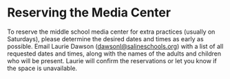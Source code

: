 # Reserving the Media Center

To reserve the middle school media center for extra practices (usually on Saturdays), please determine the desired dates and times as early as possible. Email Laurie Dawson (dawsonl@salineschools.org) with a list of all requested dates and times, along with the names of the adults and children who will be present. Laurie will confirm the reservations or let you know if the space is unavailable.

